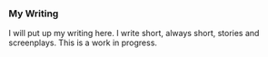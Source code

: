 ### My Writing

I will put up my writing here. I write short, always short, stories and screenplays. This is a work in progress.
